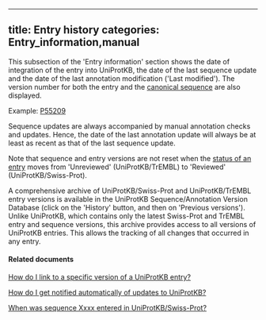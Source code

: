 
---
title: Entry history
categories: Entry_information,manual
---

This subsection of the 'Entry information' section shows the date of integration of the entry into UniProtKB, the date of the last sequence update and the date of the last annotation modification ('Last modified'). The version number for both the entry and the [canonical sequence](http://www.uniprot.org/help/canonical%5Fand%5Fisoforms) are also displayed.

Example: [P55209](http://www.uniprot.org/uniprot/P55209#entry_information)

Sequence updates are always accompanied by manual annotation checks and updates. Hence, the date of the last annotation update will always be at least as recent as that of the last sequence update.

Note that sequence and entry versions are not reset when the [status of an entry](http://www.uniprot.org/help/entry%5Fstatus) moves from 'Unreviewed' (UniProtKB/TrEMBL) to 'Reviewed' (UniProtKB/Swiss-Prot).

A comprehensive archive of UniProtKB/Swiss-Prot and UniProtKB/TrEMBL entry versions is available in the UniProtKB Sequence/Annotation Version Database (click on the 'History' button, and then on 'Previous versions'). Unlike UniProtKB, which contains only the latest Swiss-Prot and TrEMBL entry and sequence versions, this archive provides access to all versions of UniProtKB entries. This allows the tracking of all changes that occurred in any entry.

#### Related documents

[How do I link to a specific version of a UniProtKB entry?](http://www.uniprot.org/faq/14)

[How do I get notified automatically of updates to UniProtKB?](http://www.uniprot.org/faq/20)

[When was sequence Xxxx entered in UniProtKB/Swiss-Prot?](http://www.uniprot.org/faq/36)
        